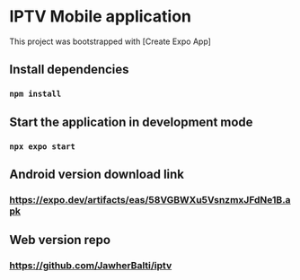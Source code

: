 # IPTV Mobile application

This project was bootstrapped with [Create Expo App]

## Install dependencies

### `npm install`

## Start the application in development mode

### `npx expo start`

## Android version download link

### https://expo.dev/artifacts/eas/58VGBWXu5VsnzmxJFdNe1B.apk

## Web version repo

### https://github.com/JawherBalti/iptv
